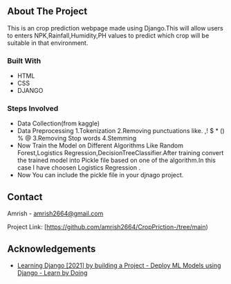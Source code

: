 

<!-- ABOUT THE PROJECT -->
## About The Project
This is an crop prediction webpage made using Django.This will allow users to enters NPK,Rainfall,Humidity,PH values to predict which crop will be suitable in that environment.
### Built With
* HTML
* CSS
* DJANGO  
### Steps Involved 

* Data Collection(from kaggle)
* Data Preprocessing
1.Tokenization
2.Removing punctuations like. ,! $ * () % @
3.Removing Stop words
4.Stemming
* Now Train the Model on Different Algorithms Like Random Forest,Logistics Regression,DecisionTreeClassifier.After training convert the trained model into Pickle file based on one of the algorithm.In this case I have choosen Logistics Regression . 
* Now You can include the pickle file in your djnago project.
## Contact

Amrish - amrish2664@gmail.com

Project Link: [https://github.com/amrish2664/CropPriction-/tree/main)

<!-- ACKNOWLEDGEMENTS -->
## Acknowledgements
* [Learning Django [2021] by building a Project - Deploy ML Models using Django - Learn by Doing](https://youtu.be/rNhVBv0i4os?si=F_bFkLEqhXVtldS_)




